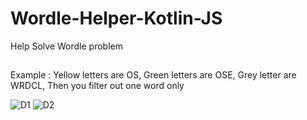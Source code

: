 # Wordle-Helper-Kotlin-JS
Help Solve Wordle problem

##

Example : Yellow letters are OS, Green letters are OSE, Grey letter are WRDCL, Then you filter out one word only


![D1](https://user-images.githubusercontent.com/98500513/152041489-ae1c4881-66a9-4616-8dca-d126477c7f45.png)
![D2](https://user-images.githubusercontent.com/98500513/152041493-612e767f-bc9b-4c44-a6df-52d93f247995.png)

##
